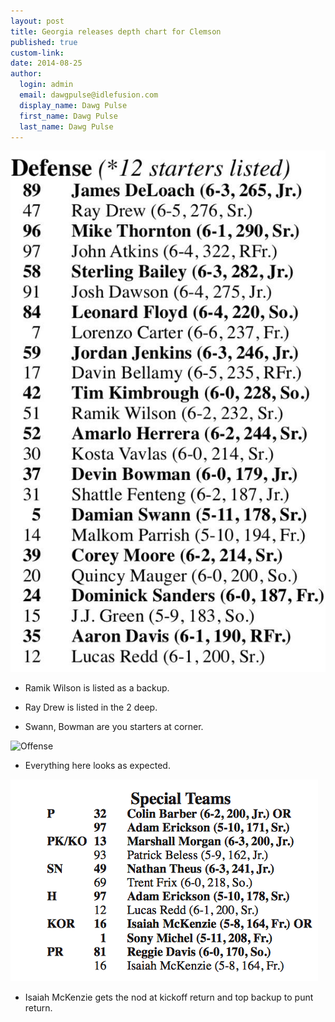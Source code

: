 ```yaml
--- 
layout: post
title: Georgia releases depth chart for Clemson
published: true
custom-link: 
date: 2014-08-25
author:
  login: admin
  email: dawgpulse@idlefusion.com
  display_name: Dawg Pulse
  first_name: Dawg Pulse
  last_name: Dawg Pulse
---
```

![Defense](/assets/UGA-Depth-Chart-Defense-2014.jpg)

* Ramik Wilson is listed as a backup.

* Ray Drew is listed in the 2 deep.

* Swann, Bowman are you starters at corner.

![Offense](/assets/UGA-Depth-Chart-Offense-2014)

* Everything here looks as expected.

![Special Teams](/assets/UGA-Depth-Chart-Special-Teams-2014.png)

* Isaiah McKenzie gets the nod at kickoff return and top backup to punt return.
